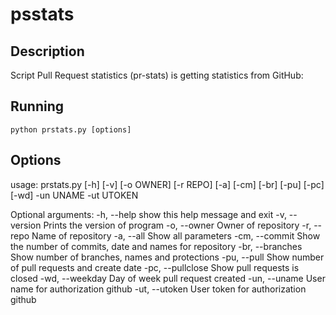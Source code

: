 # psstats

## Description
Script Pull Request statistics (pr-stats) is getting statistics from GitHub:
 
## Running
 
`python prstats.py [options]` 

## Options

usage: prstats.py [-h] [-v] [-o OWNER] [-r REPO] [-a] [-cm] [-br] [-pu] [-pc]
                  [-wd] -un UNAME -ut UTOKEN

Optional arguments:
  -h, --help        show this help message and exit
  -v, --version     Prints the version of program
  -o, --owner       Owner of repository
  -r, --repo        Name of repository
  -a, --all         Show all parameters
  -cm, --commit     Show the number of commits, date and names for repository
  -br, --branches   Show number of branches, names and protections
  -pu, --pull       Show number of pull requests and create date
  -pc, --pullclose  Show pull requests is closed
  -wd, --weekday    Day of week pull request created
  -un, --uname      User name for authorization github
  -ut, --utoken     User token for authorization github
